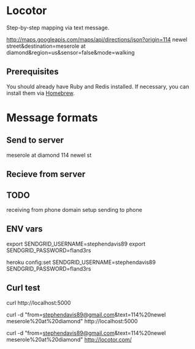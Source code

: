 # Locotor

Step-by-step mapping via text message.


http://maps.googleapis.com/maps/api/directions/json?origin=114 newel street&destination=meserole at diamond&region=us&sensor=false&mode=walking

## Prerequisites

You should already have Ruby and Redis installed. If necessary, you can install them via [Homebrew](http://brew.sh).





# Message formats

## Send to server
meserole at diamond
114 newel st

## Recieve from server



## TODO

receiving from phone
  domain setup
sending to phone


## ENV vars

export SENDGRID_USERNAME=stephendavis89
export SENDGRID_PASSWORD=fland3rs

heroku config:set SENDGRID_USERNAME=stephendavis89 SENDGRID_PASSWORD=fland3rs



## Curl test

curl http://localhost:5000

curl -d "from=stephendavis89@gmail.com&text=114%20newel
meserole%20at%20diamond" http://localhost:5000

curl -d "from=stephendavis89@gmail.com&text=114%20newel
meserole%20at%20diamond" http://locotor.com/



<!-- response = '{
   "routes" : [
      {
         "bounds" : {
            "northeast" : {
               "lat" : 40.72847730,
               "lng" : -73.94817290
            },
            "southwest" : {
               "lat" : 40.72619260,
               "lng" : -73.94932439999999
            }
         },
         "copyrights" : "Map data ©2013 Google",
         "legs" : [
            {
               "distance" : {
                  "text" : "0.2 mi",
                  "value" : 321
               },
               "duration" : {
                  "text" : "4 mins",
                  "value" : 230
               },
               "end_address" : "Meserole Avenue & Diamond Street, Brooklyn, NY 11222, USA",
               "end_location" : {
                  "lat" : 40.72847730,
                  "lng" : -73.94849409999999
               },
               "start_address" : "114 Newell Street, Brooklyn, NY 11222, USA",
               "start_location" : {
                  "lat" : 40.72619260,
                  "lng" : -73.94817290
               },
               "steps" : [
                  {
                     "distance" : {
                        "text" : "0.2 mi",
                        "value" : 245
                     },
                     "duration" : {
                        "text" : "3 mins",
                        "value" : 176
                     },
                     "end_location" : {
                        "lat" : 40.72821550,
                        "lng" : -73.94932439999999
                     },
                     "html_instructions" : "Head \u003cb\u003enorthwest\u003c/b\u003e on \u003cb\u003eNewell St\u003c/b\u003e toward \u003cb\u003eNorman Ave\u003c/b\u003e",
                     "polyline" : {
                        "points" : "uiqwF`_jbMeAf@oI|D"
                     },
                     "start_location" : {
                        "lat" : 40.72619260,
                        "lng" : -73.94817290
                     },
                     "travel_mode" : "WALKING"
                  },
                  {
                     "distance" : {
                        "text" : "249 ft",
                        "value" : 76
                     },
                     "duration" : {
                        "text" : "1 min",
                        "value" : 54
                     },
                     "end_location" : {
                        "lat" : 40.72847730,
                        "lng" : -73.94849409999999
                     },
                     "html_instructions" : "Turn \u003cb\u003eright\u003c/b\u003e onto \u003cb\u003eMeserole Ave\u003c/b\u003e",
                     "maneuver" : "turn-right",
                     "polyline" : {
                        "points" : "kvqwFffjbMs@eD"
                     },
                     "start_location" : {
                        "lat" : 40.72821550,
                        "lng" : -73.94932439999999
                     },
                     "travel_mode" : "WALKING"
                  }
               ],
               "via_waypoint" : []
            }
         ],
         "overview_polyline" : {
            "points" : "uiqwF`_jbMuKdFs@eD"
         },
         "summary" : "Newell St",
         "warnings" : [
            "Walking directions are in beta.    Use caution – This route may be missing sidewalks or pedestrian paths."
         ],
         "waypoint_order" : []
      }
   ],
   "status" : "OK"
}' -->
